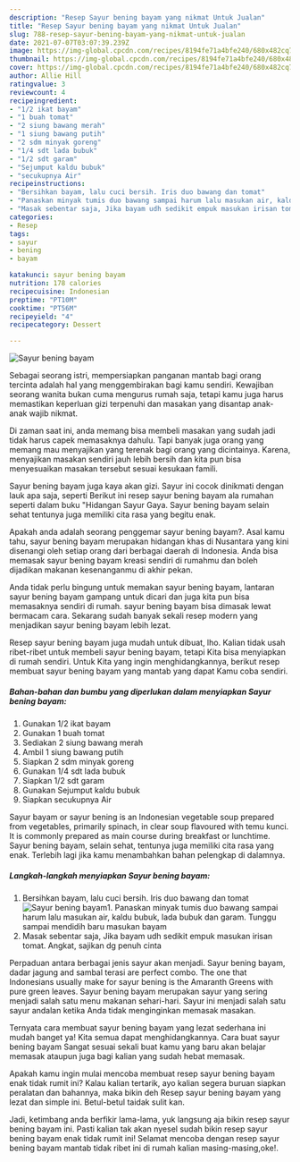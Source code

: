 ```yaml
---
description: "Resep Sayur bening bayam yang nikmat Untuk Jualan"
title: "Resep Sayur bening bayam yang nikmat Untuk Jualan"
slug: 788-resep-sayur-bening-bayam-yang-nikmat-untuk-jualan
date: 2021-07-07T03:07:39.239Z
image: https://img-global.cpcdn.com/recipes/8194fe71a4bfe240/680x482cq70/sayur-bening-bayam-foto-resep-utama.jpg
thumbnail: https://img-global.cpcdn.com/recipes/8194fe71a4bfe240/680x482cq70/sayur-bening-bayam-foto-resep-utama.jpg
cover: https://img-global.cpcdn.com/recipes/8194fe71a4bfe240/680x482cq70/sayur-bening-bayam-foto-resep-utama.jpg
author: Allie Hill
ratingvalue: 3
reviewcount: 4
recipeingredient:
- "1/2 ikat bayam"
- "1 buah tomat"
- "2 siung bawang merah"
- "1 siung bawang putih"
- "2 sdm minyak goreng"
- "1/4 sdt lada bubuk"
- "1/2 sdt garam"
- "Sejumput kaldu bubuk"
- "secukupnya Air"
recipeinstructions:
- "Bersihkan bayam, lalu cuci bersih. Iris duo bawang dan tomat"
- "Panaskan minyak tumis duo bawang sampai harum lalu masukan air, kaldu bubuk, lada bubuk dan garam. Tunggu sampai mendidih baru masukan bayam"
- "Masak sebentar saja, Jika bayam udh sedikit empuk masukan irisan tomat. Angkat, sajikan dg penuh cinta"
categories:
- Resep
tags:
- sayur
- bening
- bayam

katakunci: sayur bening bayam 
nutrition: 178 calories
recipecuisine: Indonesian
preptime: "PT10M"
cooktime: "PT56M"
recipeyield: "4"
recipecategory: Dessert

---
```



![Sayur bening bayam](https://img-global.cpcdn.com/recipes/8194fe71a4bfe240/680x482cq70/sayur-bening-bayam-foto-resep-utama.jpg)

Sebagai seorang istri, mempersiapkan panganan mantab bagi orang tercinta adalah hal yang menggembirakan bagi kamu sendiri. Kewajiban seorang  wanita bukan cuma mengurus rumah saja, tetapi kamu juga harus memastikan keperluan gizi terpenuhi dan masakan yang disantap anak-anak wajib nikmat.

Di zaman  saat ini, anda memang bisa membeli masakan yang sudah jadi tidak harus capek memasaknya dahulu. Tapi banyak juga orang yang memang mau menyajikan yang terenak bagi orang yang dicintainya. Karena, menyajikan masakan sendiri jauh lebih bersih dan kita pun bisa menyesuaikan masakan tersebut sesuai kesukaan famili. 

Sayur bening bayam juga kaya akan gizi. Sayur ini cocok dinikmati dengan lauk apa saja, seperti Berikut ini resep sayur bening bayam ala rumahan seperti dalam buku &#34;Hidangan Sayur Gaya. Sayur bening bayam selain sehat tentunya juga memiliki cita rasa yang begitu enak.

Apakah anda adalah seorang penggemar sayur bening bayam?. Asal kamu tahu, sayur bening bayam merupakan hidangan khas di Nusantara yang kini disenangi oleh setiap orang dari berbagai daerah di Indonesia. Anda bisa memasak sayur bening bayam kreasi sendiri di rumahmu dan boleh dijadikan makanan kesenanganmu di akhir pekan.

Anda tidak perlu bingung untuk memakan sayur bening bayam, lantaran sayur bening bayam gampang untuk dicari dan juga kita pun bisa memasaknya sendiri di rumah. sayur bening bayam bisa dimasak lewat bermacam cara. Sekarang sudah banyak sekali resep modern yang menjadikan sayur bening bayam lebih lezat.

Resep sayur bening bayam juga mudah untuk dibuat, lho. Kalian tidak usah ribet-ribet untuk membeli sayur bening bayam, tetapi Kita bisa menyiapkan di rumah sendiri. Untuk Kita yang ingin menghidangkannya, berikut resep membuat sayur bening bayam yang mantab yang dapat Kamu coba sendiri.

<!--inarticleads1-->

##### Bahan-bahan dan bumbu yang diperlukan dalam menyiapkan Sayur bening bayam:

1. Gunakan 1/2 ikat bayam
1. Gunakan 1 buah tomat
1. Sediakan 2 siung bawang merah
1. Ambil 1 siung bawang putih
1. Siapkan 2 sdm minyak goreng
1. Gunakan 1/4 sdt lada bubuk
1. Siapkan 1/2 sdt garam
1. Gunakan Sejumput kaldu bubuk
1. Siapkan secukupnya Air


Sayur bayam or sayur bening is an Indonesian vegetable soup prepared from vegetables, primarily spinach, in clear soup flavoured with temu kunci. It is commonly prepared as main course during breakfast or lunchtime. Sayur bening bayam, selain sehat, tentunya juga memiliki cita rasa yang enak. Terlebih lagi jika kamu menambahkan bahan pelengkap di dalamnya. 

<!--inarticleads2-->

##### Langkah-langkah menyiapkan Sayur bening bayam:

1. Bersihkan bayam, lalu cuci bersih. Iris duo bawang dan tomat
<img src="https://img-global.cpcdn.com/steps/e0ed9f3136c524e1/160x128cq70/sayur-bening-bayam-langkah-memasak-1-foto.jpg" alt="Sayur bening bayam">1. Panaskan minyak tumis duo bawang sampai harum lalu masukan air, kaldu bubuk, lada bubuk dan garam. Tunggu sampai mendidih baru masukan bayam
1. Masak sebentar saja, Jika bayam udh sedikit empuk masukan irisan tomat. Angkat, sajikan dg penuh cinta


Perpaduan antara berbagai jenis sayur akan menjadi. Sayur bening bayam, dadar jagung and sambal terasi are perfect combo. The one that Indonesians usually make for sayur bening is the Amaranth Greens with pure green leaves. Sayur bening bayam merupakan sayur yang sering menjadi salah satu menu makanan sehari-hari. Sayur ini menjadi salah satu sayur andalan ketika Anda tidak menginginkan memasak masakan. 

Ternyata cara membuat sayur bening bayam yang lezat sederhana ini mudah banget ya! Kita semua dapat menghidangkannya. Cara buat sayur bening bayam Sangat sesuai sekali buat kamu yang baru akan belajar memasak ataupun juga bagi kalian yang sudah hebat memasak.

Apakah kamu ingin mulai mencoba membuat resep sayur bening bayam enak tidak rumit ini? Kalau kalian tertarik, ayo kalian segera buruan siapkan peralatan dan bahannya, maka bikin deh Resep sayur bening bayam yang lezat dan simple ini. Betul-betul taidak sulit kan. 

Jadi, ketimbang anda berfikir lama-lama, yuk langsung aja bikin resep sayur bening bayam ini. Pasti kalian tak akan nyesel sudah bikin resep sayur bening bayam enak tidak rumit ini! Selamat mencoba dengan resep sayur bening bayam mantab tidak ribet ini di rumah kalian masing-masing,oke!.

